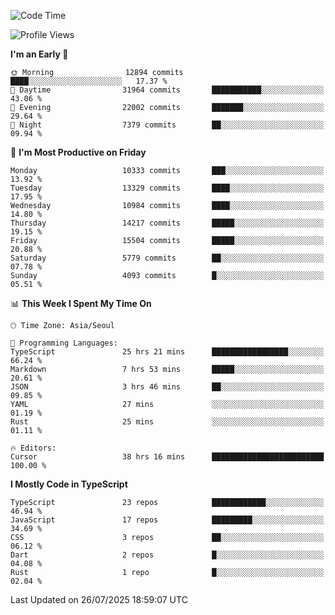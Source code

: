 <!--START_SECTION:waka-->
![Code Time](http://img.shields.io/badge/Code%20Time-8%2C097%20hrs%2029%20mins-blue)

![Profile Views](http://img.shields.io/badge/Profile%20Views-0-blue)

**I'm an Early 🐤** 

```text
🌞 Morning                12894 commits       ████░░░░░░░░░░░░░░░░░░░░░   17.37 % 
🌆 Daytime                31964 commits       ███████████░░░░░░░░░░░░░░   43.06 % 
🌃 Evening                22002 commits       ███████░░░░░░░░░░░░░░░░░░   29.64 % 
🌙 Night                  7379 commits        ██░░░░░░░░░░░░░░░░░░░░░░░   09.94 % 
```
📅 **I'm Most Productive on Friday** 

```text
Monday                   10333 commits       ███░░░░░░░░░░░░░░░░░░░░░░   13.92 % 
Tuesday                  13329 commits       ████░░░░░░░░░░░░░░░░░░░░░   17.95 % 
Wednesday                10984 commits       ████░░░░░░░░░░░░░░░░░░░░░   14.80 % 
Thursday                 14217 commits       █████░░░░░░░░░░░░░░░░░░░░   19.15 % 
Friday                   15504 commits       █████░░░░░░░░░░░░░░░░░░░░   20.88 % 
Saturday                 5779 commits        ██░░░░░░░░░░░░░░░░░░░░░░░   07.78 % 
Sunday                   4093 commits        █░░░░░░░░░░░░░░░░░░░░░░░░   05.51 % 
```


📊 **This Week I Spent My Time On** 

```text
🕑︎ Time Zone: Asia/Seoul

💬 Programming Languages: 
TypeScript               25 hrs 21 mins      █████████████████░░░░░░░░   66.24 % 
Markdown                 7 hrs 53 mins       █████░░░░░░░░░░░░░░░░░░░░   20.61 % 
JSON                     3 hrs 46 mins       ██░░░░░░░░░░░░░░░░░░░░░░░   09.85 % 
YAML                     27 mins             ░░░░░░░░░░░░░░░░░░░░░░░░░   01.19 % 
Rust                     25 mins             ░░░░░░░░░░░░░░░░░░░░░░░░░   01.11 % 

🔥 Editors: 
Cursor                   38 hrs 16 mins      █████████████████████████   100.00 % 
```

**I Mostly Code in TypeScript** 

```text
TypeScript               23 repos            ████████████░░░░░░░░░░░░░   46.94 % 
JavaScript               17 repos            █████████░░░░░░░░░░░░░░░░   34.69 % 
CSS                      3 repos             ██░░░░░░░░░░░░░░░░░░░░░░░   06.12 % 
Dart                     2 repos             █░░░░░░░░░░░░░░░░░░░░░░░░   04.08 % 
Rust                     1 repo              █░░░░░░░░░░░░░░░░░░░░░░░░   02.04 % 
```




 Last Updated on 26/07/2025 18:59:07 UTC
<!--END_SECTION:waka-->
